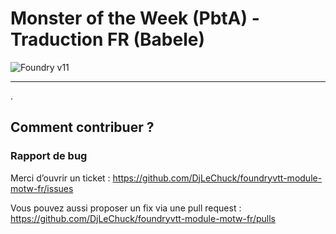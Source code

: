 # Monster of the Week (PbtA) - Traduction FR (Babele)

![Foundry v11](https://img.shields.io/badge/foundry-v11-green)

---

.

## Comment contribuer ?

### Rapport de bug

Merci d’ouvrir un ticket : https://github.com/DjLeChuck/foundryvtt-module-motw-fr/issues

Vous pouvez aussi proposer un fix via une pull request : https://github.com/DjLeChuck/foundryvtt-module-motw-fr/pulls
